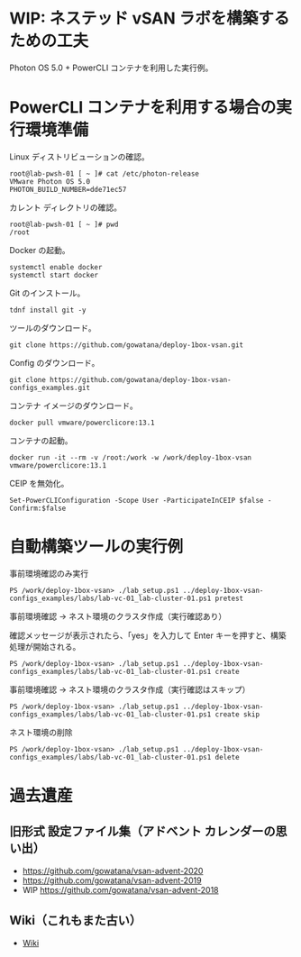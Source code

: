 # WIP: ネステッド vSAN ラボを構築するための工夫

Photon OS 5.0 + PowerCLI コンテナを利用した実行例。

# PowerCLI コンテナを利用する場合の実行環境準備

Linux ディストリビューションの確認。
```
root@lab-pwsh-01 [ ~ ]# cat /etc/photon-release
VMware Photon OS 5.0
PHOTON_BUILD_NUMBER=dde71ec57
```

カレント ディレクトリの確認。
```
root@lab-pwsh-01 [ ~ ]# pwd
/root
```

Docker の起動。
```
systemctl enable docker
systemctl start docker
```

Git のインストール。
```
tdnf install git -y
```

ツールのダウンロード。
```
git clone https://github.com/gowatana/deploy-1box-vsan.git
```

Config のダウンロード。
```
git clone https://github.com/gowatana/deploy-1box-vsan-configs_examples.git
```

コンテナ イメージのダウンロード。
```
docker pull vmware/powerclicore:13.1
```

コンテナの起動。
```
docker run -it --rm -v /root:/work -w /work/deploy-1box-vsan vmware/powerclicore:13.1
```

CEIP を無効化。
```
Set-PowerCLIConfiguration -Scope User -ParticipateInCEIP $false -Confirm:$false
```


# 自動構築ツールの実行例

事前環境確認のみ実行
```
PS /work/deploy-1box-vsan> ./lab_setup.ps1 ../deploy-1box-vsan-configs_examples/labs/lab-vc-01_lab-cluster-01.ps1 pretest
```

事前環境確認 → ネスト環境のクラスタ作成（実行確認あり）

確認メッセージが表示されたら、「yes」を入力して Enter キーを押すと、構築処理が開始される。
```
PS /work/deploy-1box-vsan> ./lab_setup.ps1 ../deploy-1box-vsan-configs_examples/labs/lab-vc-01_lab-cluster-01.ps1 create
```

事前環境確認 → ネスト環境のクラスタ作成（実行確認はスキップ）
```
PS /work/deploy-1box-vsan> ./lab_setup.ps1 ../deploy-1box-vsan-configs_examples/labs/lab-vc-01_lab-cluster-01.ps1 create skip
```

ネスト環境の削除
```
PS /work/deploy-1box-vsan> ./lab_setup.ps1 ../deploy-1box-vsan-configs_examples/labs/lab-vc-01_lab-cluster-01.ps1 delete
```

# 過去遺産

## 旧形式 設定ファイル集（アドベント カレンダーの思い出）

* https://github.com/gowatana/vsan-advent-2020
* https://github.com/gowatana/vsan-advent-2019
* WIP https://github.com/gowatana/vsan-advent-2018

## Wiki（これもまた古い）

* [Wiki](https://github.com/gowatana/deploy-1box-vsan/wiki)
